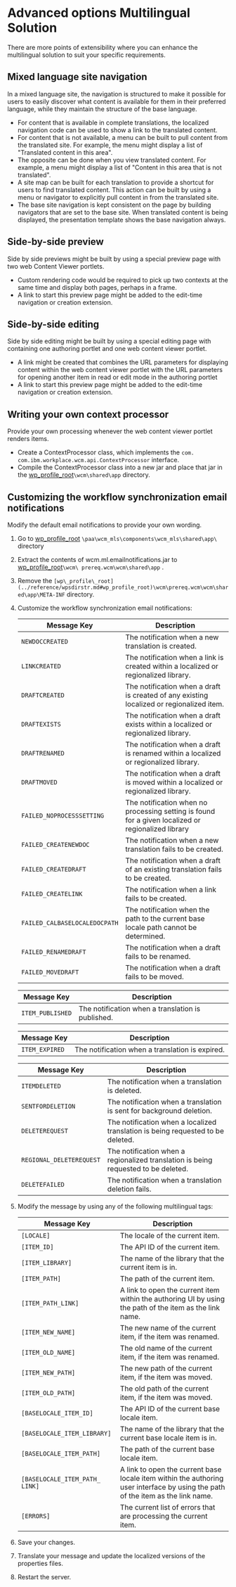 # Advanced options Multilingual Solution

There are more points of extensibility where you can enhance the multilingual solution to suit your specific requirements.

## Mixed language site navigation

In a mixed language site, the navigation is structured to make it possible for users to easily discover what content is available for them in their preferred language, while they maintain the structure of the base language.

-   For content that is available in complete translations, the localized navigation code can be used to show a link to the translated content.
-   For content that is not available, a menu can be built to pull content from the translated site. For example, the menu might display a list of "Translated content in this area".
-   The opposite can be done when you view translated content. For example, a menu might display a list of "Content in this area that is not translated".
-   A site map can be built for each translation to provide a shortcut for users to find translated content. This action can be built by using a menu or navigator to explicitly pull content in from the translated site.
-   The base site navigation is kept consistent on the page by building navigators that are set to the base site. When translated content is being displayed, the presentation template shows the base navigation always.

## Side-by-side preview

Side by side previews might be built by using a special preview page with two web Content Viewer portlets.

-   Custom rendering code would be required to pick up two contexts at the same time and display both pages, perhaps in a frame.
-   A link to start this preview page might be added to the edit-time navigation or creation extension.

## Side-by-side editing

Side by side editing might be built by using a special editing page with containing one authoring portlet and one web content viewer portlet.

-   A link might be created that combines the URL parameters for displaying content within the web content viewer portlet with the URL parameters for opening another item in read or edit mode in the authoring portlet
-   A link to start this preview page might be added to the edit-time navigation or creation extension.

## Writing your own context processor

Provide your own processing whenever the web content viewer portlet renders items.

-   Create a ContextProcessor class, which implements the `com. com.ibm.workplace.wcm.api.ContextProcessor` interface.
-   Compile the ContextProcessor class into a new jar and place that jar in the [wp\_profile\_root](../../../../../guide_me/wpsdirstr.md)`\wcm\shared\app` directory.

## Customizing the workflow synchronization email notifications

Modify the default email notifications to provide your own wording.

1.  Go to [wp\_profile\_root](../../../../../guide_me/wpsdirstr.md) `\paa\wcm_mls\components\wcm_mls\shared\app\` directory
2.  Extract the contents of wcm.ml.emailnotifications.jar to [wp\_profile\_root](../../../../../guide_me/wpsdirstr.md)`\wcm\ prereq.wcm\wcm\shared\app` .
3.  Remove the `[wp\_profile\_root](../reference/wpsdirstr.md#wp_profile_root)\wcm\prereq.wcm\wcm\shared\app\META-INF` directory.
4.  Customize the workflow synchronization email notifications:

    |Message Key|Description|
    |-----------|-----------|
    |`NEWDOCCREATED`|The notification when a new translation is created.|
    |`LINKCREATED`|The notification when a link is created within a localized or regionalized library.|
    |`DRAFTCREATED`|The notification when a draft is created of any existing localized or regionalized item.|
    |`DRAFTEXISTS`|The notification when a draft exists within a localized or regionalized library.|
    |`DRAFTRENAMED`|The notification when a draft is renamed within a localized or regionalized library.|
    |`DRAFTMOVED`|The notification when a draft is moved within a localized or regionalized library.|
    |`FAILED_NOPROCESSSETTING`|The notification when no processing setting is found for a given localized or regionalized library|
    |`FAILED_CREATENEWDOC`|The notification when a new translation fails to be created.|
    |`FAILED_CREATEDRAFT`|The notification when a draft of an existing translation fails to be created.|
    |`FAILED_CREATELINK`|The notification when a link fails to be created.|
    |`FAILED_CALBASELOCALEDOCPATH`|The notification when the path to the current base locale path cannot be determined.|
    |`FAILED_RENAMEDRAFT`|The notification when a draft fails to be renamed.|
    |`FAILED_MOVEDRAFT`|The notification when a draft fails to be moved.|

    |Message Key|Description|
    |-----------|-----------|
    |`ITEM_PUBLISHED`|The notification when a translation is published.|

    |Message Key|Description|
    |-----------|-----------|
    |`ITEM_EXPIRED`|The notification when a translation is expired.|

    |Message Key|Description|
    |-----------|-----------|
    |`ITEMDELETED`|The notification when a translation is deleted.|
    |`SENTFORDELETION`|The notification when a translation is sent for background deletion.|
    |`DELETEREQUEST`|The notification when a localized translation is being requested to be deleted.|
    |`REGIONAL_DELETEREQUEST`|The notification when a regionalized translation is being requested to be deleted.|
    |`DELETEFAILED`|The notification when a translation deletion fails.|

5.  Modify the message by using any of the following multilingual tags:

    |Message Key|Description|
    |-----------|-----------|
    |`[LOCALE]`|The locale of the current item.|
    |`[ITEM_ID]`|The API ID of the current item.|
    |`[ITEM_LIBRARY]`|The name of the library that the current item is in.|
    |`[ITEM_PATH]`|The path of the current item.|
    |`[ITEM_PATH_LINK]`|A link to open the current item within the authoring UI by using the path of the item as the link name.|
    |`[ITEM_NEW_NAME]`|The new name of the current item, if the item was renamed.|
    |`[ITEM_OLD_NAME]`|The old name of the current item, if the item was renamed.|
    |`[ITEM_NEW_PATH]`|The new path of the current item, if the item was moved.|
    |`[ITEM_OLD_PATH]`|The old path of the current item, if the item was moved.|
    |`[BASELOCALE_ITEM_ID]`|The API ID of the current base locale item.|
    |`[BASELOCALE_ITEM_LIBRARY]`|The name of the library that the current base locale item is in.|
    |`[BASELOCALE_ITEM_PATH]`|The path of the current base locale item.|
    |`[BASELOCALE_ITEM_PATH_ LINK]`|A link to open the current base locale item within the authoring user interface by using the path of the item as the link name.|
    |`[ERRORS]`|The current list of errors that are processing the current item.|

6.  Save your changes.
7.  Translate your message and update the localized versions of the properties files.
8.  Restart the server.


